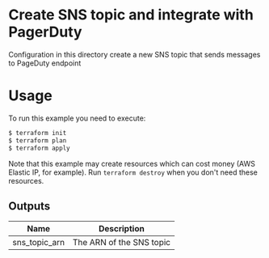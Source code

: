 Create SNS topic and integrate with PagerDuty
========================

Configuration in this directory create a new SNS topic that sends messages to PageDuty endpoint

Usage
=====

To run this example you need to execute:

```bash
$ terraform init
$ terraform plan
$ terraform apply
```

Note that this example may create resources which can cost money (AWS Elastic IP, for example). Run `terraform destroy` when you don't need these resources.

## Outputs

|      Name     |       Description        |
|---------------|--------------------------|
| sns_topic_arn | The ARN of the SNS topic |
